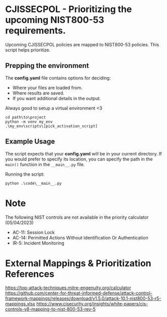 # CJISSECPOL - Prioritizing the upcoming NIST800-53 requirements.
Upcoming CJISSECPOL policies are mapped to NIST800-53 policies. This script helps prioritize. 

## Prepping the environment
The **config.yaml** file contains options for deciding:
- Where your files are loaded from.
- Where results are saved.
- If you want additional details in the output. 

Always good to setup a virtual environment <3
```
cd path\to\project
python -m venv my_env
.\my_env\scripts\[pick_activation_script]
```

## Example Usage
The script expects that your **config.yaml** will be in your current directory.
If you would prefer to specify its location, you can specify the path in the `main()` function in the `__main__.py` file.

Running the script:
```
python .\code\__main__.py
```

# Note 
The following NIST controls are not available in the priority calculator (05/04/2023)
- AC-11: Session Lock
- AC-14: Permitted Actions Without Identification Or Authentication
- IR-5: Incident Monitoring

# External Mappings & Prioritization References
https://top-attack-techniques.mitre-engenuity.org/calculator
https://github.com/center-for-threat-informed-defense/attack-control-framework-mappings/releases/download/v1.5.0/attack-10.1-nist800-53-r5-mappings.xlsx
https://www.cisecurity.org/insights/white-papers/cis-controls-v8-mapping-to-nist-800-53-rev-5
